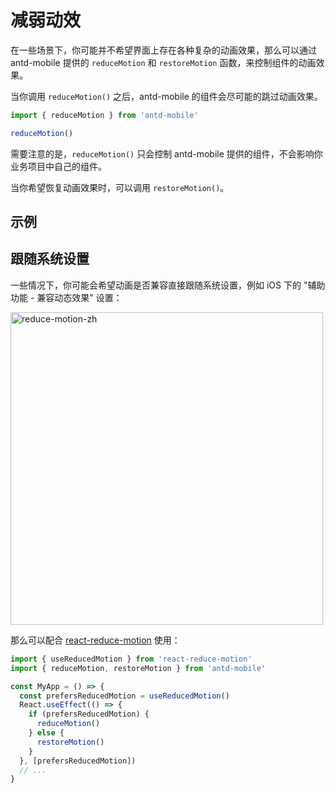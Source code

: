 # 减弱动效 <Experimental></Experimental>

在一些场景下，你可能并不希望界面上存在各种复杂的动画效果，那么可以通过 antd-mobile 提供的 `reduceMotion` 和 `restoreMotion` 函数，来控制组件的动画效果。

当你调用 `reduceMotion()` 之后，antd-mobile 的组件会尽可能的跳过动画效果。

```jsx
import { reduceMotion } from 'antd-mobile'

reduceMotion()
```

需要注意的是，`reduceMotion()` 只会控制 antd-mobile 提供的组件，不会影响你业务项目中自己的组件。

当你希望恢复动画效果时，可以调用 `restoreMotion()`。

## 示例

<code src="../../src/utils/demos/reduce-motion/demo1.tsx"></code>

<code src="../../src/utils/demos/reduce-motion/demo2.tsx"></code>

## 跟随系统设置

一些情况下，你可能会希望动画是否兼容直接跟随系统设置，例如 iOS 下的 "辅助功能 - 兼容动态效果" 设置：

<img alt="reduce-motion-zh" src="https://gw.alipayobjects.com/mdn/rms_25513e/afts/img/A*LVkBSrQkji4AAAAAAAAAAAAAARQnAQ" width="500px" />

那么可以配合 [react-reduce-motion](https://github.com/infiniteluke/react-reduce-motion) 使用：

```jsx
import { useReducedMotion } from 'react-reduce-motion'
import { reduceMotion, restoreMotion } from 'antd-mobile'

const MyApp = () => {
  const prefersReducedMotion = useReducedMotion()
  React.useEffect(() => {
    if (prefersReducedMotion) {
      reduceMotion()
    } else {
      restoreMotion()
    }
  }, [prefersReducedMotion])
  // ...
}
```

